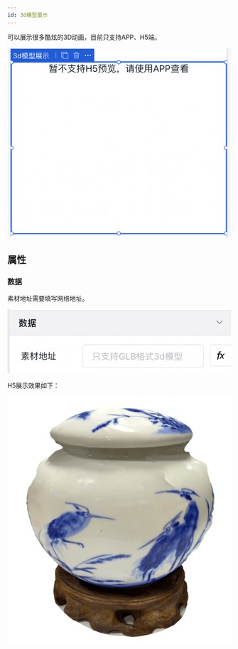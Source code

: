 ```yaml
---
id: 3d模型展示
---
```


可以展示很多酷炫的3D动画，目前只支持APP、H5端。

![image.png](/img/移动应用/组件/3d-1.png)


## 属性

### 数据

素材地址需要填写网络地址。

![image.png](/img/移动应用/组件/3d-2.png)

H5展示效果如下：

![image.png](/img/移动应用/组件/3d-3.png)

